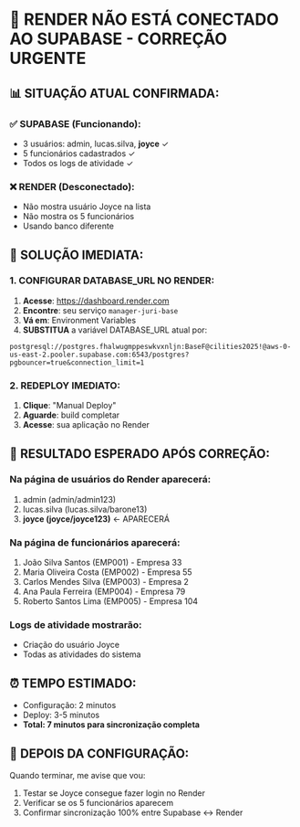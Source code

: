 # 🚨 RENDER NÃO ESTÁ CONECTADO AO SUPABASE - CORREÇÃO URGENTE

## 📊 SITUAÇÃO ATUAL CONFIRMADA:

### ✅ SUPABASE (Funcionando):
- 3 usuários: admin, lucas.silva, **joyce** ✓
- 5 funcionários cadastrados ✓
- Todos os logs de atividade ✓

### ❌ RENDER (Desconectado):
- Não mostra usuário Joyce na lista
- Não mostra os 5 funcionários
- Usando banco diferente

## 🔧 SOLUÇÃO IMEDIATA:

### 1. CONFIGURAR DATABASE_URL NO RENDER:

1. **Acesse**: https://dashboard.render.com
2. **Encontre**: seu serviço `manager-juri-base`
3. **Vá em**: Environment Variables
4. **SUBSTITUA** a variável DATABASE_URL atual por:

```
postgresql://postgres.fhalwugmppeswkvxnljn:BaseF@cilities2025!@aws-0-us-east-2.pooler.supabase.com:6543/postgres?pgbouncer=true&connection_limit=1
```

### 2. REDEPLOY IMEDIATO:

1. **Clique**: "Manual Deploy"
2. **Aguarde**: build completar
3. **Acesse**: sua aplicação no Render

## 🎯 RESULTADO ESPERADO APÓS CORREÇÃO:

### Na página de usuários do Render aparecerá:
1. admin (admin/admin123)
2. lucas.silva (lucas.silva/barone13)  
3. **joyce (joyce/joyce123)** ← APARECERÁ

### Na página de funcionários aparecerá:
1. João Silva Santos (EMP001) - Empresa 33
2. Maria Oliveira Costa (EMP002) - Empresa 55
3. Carlos Mendes Silva (EMP003) - Empresa 2
4. Ana Paula Ferreira (EMP004) - Empresa 79
5. Roberto Santos Lima (EMP005) - Empresa 104

### Logs de atividade mostrarão:
- Criação do usuário Joyce
- Todas as atividades do sistema

## ⏰ TEMPO ESTIMADO:
- Configuração: 2 minutos
- Deploy: 3-5 minutos
- **Total: 7 minutos para sincronização completa**

## 🔄 DEPOIS DA CONFIGURAÇÃO:

Quando terminar, me avise que vou:
1. Testar se Joyce consegue fazer login no Render
2. Verificar se os 5 funcionários aparecem
3. Confirmar sincronização 100% entre Supabase ↔ Render